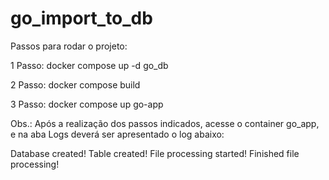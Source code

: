 # go_import_to_db

Passos para rodar o projeto:

1 Passo: docker compose up -d go_db

2 Passo: docker compose build

3 Passo: docker compose up go-app

Obs.: Após a realização dos passos indicados, acesse o container go_app, e na aba Logs deverá ser apresentado o log abaixo:

Database created!
Table created!
File processing started!
Finished file processing!